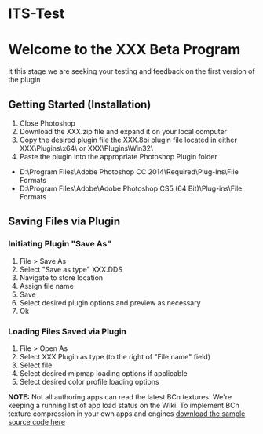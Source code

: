 # ITS-Test
# Welcome to the XXX Beta Program
It this stage we are seeking your testing and feedback on the first version of the plugin

## Getting Started (Installation)
1. Close Photoshop
2. Download the XXX.zip file and expand it on your local computer
3. Copy the desired plugin file the XXX.8bi plugin file located in either XXX\Plugins\x64\ or XXX\Plugins\Win32\
4. Paste the plugin into the appropriate Photoshop Plugin folder
* D:\Program Files\Adobe Photoshop CC 2014\Required\Plug-Ins\File Formats
* D:\Program Files\Adobe\Adobe Photoshop CS5 (64 Bit)\Plug-ins\File Formats

## Saving Files via Plugin
### Initiating Plugin "Save As"
1. File > Save As
2. Select "Save as type" XXX.DDS
2. Navigate to store location
3. Assign file name 
4. Save
5. Select desired plugin options and preview as necessary
6. Ok

### Loading Files Saved via Plugin
1. File > Open As
2. Select XXX Plugin as type (to the right of "File name" field)
3. Select file
4. Select desired mipmap loading options if applicable
5. Select desired color profile loading options

**NOTE:** Not all authoring apps can read the latest BCn textures. We're keeping a running list of app load status on the Wiki. To implement BCn texture compression in your own apps and engines [download the sample source code here](https://software.intel.com/en-us/articles/fast-ispc-texture-compressor-update)
